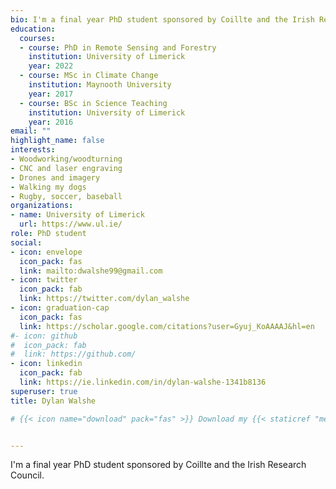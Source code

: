```yaml
---
bio: I'm a final year PhD student sponsored by Coillte and the Irish Research Council.
education:
  courses:
  - course: PhD in Remote Sensing and Forestry
    institution: University of Limerick
    year: 2022
  - course: MSc in Climate Change
    institution: Maynooth University
    year: 2017
  - course: BSc in Science Teaching
    institution: University of Limerick
    year: 2016
email: ""
highlight_name: false
interests:
- Woodworking/woodturning
- CNC and laser engraving
- Drones and imagery
- Walking my dogs
- Rugby, soccer, baseball
organizations:
- name: University of Limerick 
  url: https://www.ul.ie/
role: PhD student
social:
- icon: envelope
  icon_pack: fas
  link: mailto:dwalshe99@gmail.com
- icon: twitter
  icon_pack: fab
  link: https://twitter.com/dylan_walshe
- icon: graduation-cap
  icon_pack: fas
  link: https://scholar.google.com/citations?user=Gyuj_KoAAAAJ&hl=en
#- icon: github
#  icon_pack: fab
#  link: https://github.com/
- icon: linkedin
  icon_pack: fab
  link: https://ie.linkedin.com/in/dylan-walshe-1341b8136
superuser: true
title: Dylan Walshe

# {{< icon name="download" pack="fas" >}} Download my {{< staticref "media/demo_resume.pdf" "newtab" >}}resumé{{< /staticref >}}.


---
```


I'm a final year PhD student sponsored by Coillte and the Irish Research Council.

